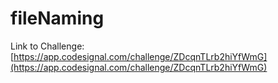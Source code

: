 # fileNaming

Link to Challenge: [https://app.codesignal.com/challenge/ZDcqnTLrb2hiYfWmG](https://app.codesignal.com/challenge/ZDcqnTLrb2hiYfWmG)